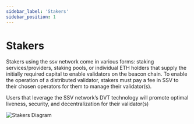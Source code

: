 ```yaml
---
sidebar_label: 'Stakers'
sidebar_position: 1
---
```


# Stakers

Stakers using the ssv network come in various forms: staking services/providers, staking pools, or individual ETH holders that supply the initially required capital to enable validators on the beacon chain. To enable the operation of a distributed validator, stakers must pay a fee in SSV to their chosen operators for them to manage their validator(s).

Users that leverage the SSV network’s DVT technology will promote optimal liveness, security, and decentralization for their validator(s)

![Stakers Diagram](/img/stakers-readme-1.png)